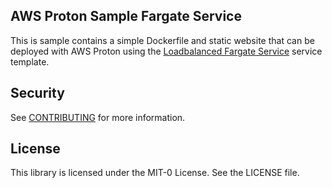 ## AWS Proton Sample Fargate Service

This is sample contains a simple Dockerfile and static website that can be deployed with AWS Proton using the [Loadbalanced Fargate Service](https://github.com/aws-samples/aws-proton-sample-templates/tree/main/loadbalanced-fargate-svc) service template.

## Security

See [CONTRIBUTING](CONTRIBUTING.md#security-issue-notifications) for more information.

## License

This library is licensed under the MIT-0 License. See the LICENSE file.

